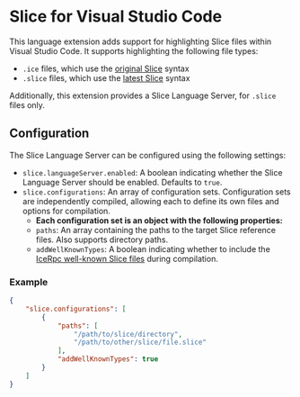 # Slice for Visual Studio Code

This language extension adds support for highlighting Slice files within Visual Studio Code.
It supports highlighting the following file types:

- `.ice` files, which use the [original Slice](https://doc.zeroc.com/ice/latest/the-slice-language) syntax
- `.slice` files, which use the [latest Slice](https://docs.icerpc.dev/slice2) syntax

Additionally, this extension provides a Slice Language Server, for `.slice` files only.

## Configuration

The Slice Language Server can be configured using the following settings:

- `slice.languageServer.enabled`: A boolean indicating whether the Slice Language Server should be enabled. Defaults
  to `true`.
- `slice.configurations`: An array of configuration sets. Configuration sets are independently compiled, allowing each
  to define its own files and options for compilation.
  - **Each configuration set is an object with the following properties:**
  - `paths`: An array containing the paths to the target Slice reference files. Also supports directory paths.
  - `addWellKnownTypes`: A boolean indicating whether to include the
    [IceRpc well-known Slice files](https://github.com/icerpc/icerpc-slice/tree/main/WellKnownTypes) during compilation.

### Example

```json
{
    "slice.configurations": [
        {
            "paths": [
                "/path/to/slice/directory",
                "/path/to/other/slice/file.slice"
            ],
            "addWellKnownTypes": true
        }
    ]
}
```
